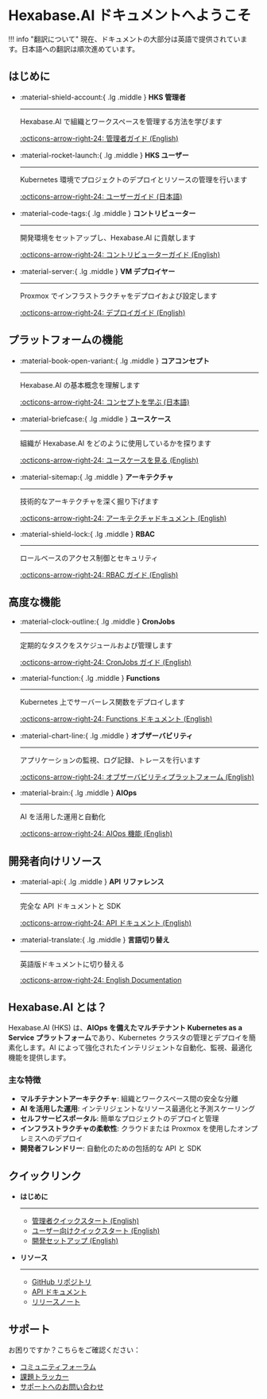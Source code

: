 # Hexabase.AI ドキュメントへようこそ

!!! info "翻訳について"
    現在、ドキュメントの大部分は英語で提供されています。日本語への翻訳は順次進めています。

## はじめに

<div class="grid cards" markdown>

- :material-shield-account:{ .lg .middle } **HKS 管理者**

  ***

  Hexabase.AI で組織とワークスペースを管理する方法を学びます

  [:octicons-arrow-right-24: 管理者ガイド (English)](../rbac/index.md)

- :material-rocket-launch:{ .lg .middle } **HKS ユーザー**

  ***

  Kubernetes 環境でプロジェクトのデプロイとリソースの管理を行います

  [:octicons-arrow-right-24: ユーザーガイド (日本語)](concept/index.md)

- :material-code-tags:{ .lg .middle } **コントリビューター**

  ***

  開発環境をセットアップし、Hexabase.AI に貢献します

  [:octicons-arrow-right-24: コントリビューターガイド (English)](../architecture/index.md)

- :material-server:{ .lg .middle } **VM デプロイヤー**

  ***

  Proxmox でインフラストラクチャをデプロイおよび設定します

  [:octicons-arrow-right-24: デプロイガイド (English)](../nodes/index.md)

</div>

## プラットフォームの機能

<div class="grid cards" markdown>

- :material-book-open-variant:{ .lg .middle } **コアコンセプト**

  ***

  Hexabase.AI の基本概念を理解します

  [:octicons-arrow-right-24: コンセプトを学ぶ (日本語)](concept/index.md)

- :material-briefcase:{ .lg .middle } **ユースケース**

  ***

  組織が Hexabase.AI をどのように使用しているかを探ります

  [:octicons-arrow-right-24: ユースケースを見る (English)](../usecases/index.md)

- :material-sitemap:{ .lg .middle } **アーキテクチャ**

  ***

  技術的なアーキテクチャを深く掘り下げます

  [:octicons-arrow-right-24: アーキテクチャドキュメント (English)](../architecture/index.md)

- :material-shield-lock:{ .lg .middle } **RBAC**

  ***

  ロールベースのアクセス制御とセキュリティ

  [:octicons-arrow-right-24: RBAC ガイド (English)](../rbac/index.md)

</div>

## 高度な機能

<div class="grid cards" markdown>

- :material-clock-outline:{ .lg .middle } **CronJobs**

  ***

  定期的なタスクをスケジュールおよび管理します

  [:octicons-arrow-right-24: CronJobs ガイド (English)](../cronjobs/index.md)

- :material-function:{ .lg .middle } **Functions**

  ***

  Kubernetes 上でサーバーレス関数をデプロイします

  [:octicons-arrow-right-24: Functions ドキュメント (English)](../functions/index.md)

- :material-chart-line:{ .lg .middle } **オブザーバビリティ**

  ***

  アプリケーションの監視、ログ記録、トレースを行います

  [:octicons-arrow-right-24: オブザーバビリティプラットフォーム (English)](../observability/index.md)

- :material-brain:{ .lg .middle } **AIOps**

  ***

  AI を活用した運用と自動化

  [:octicons-arrow-right-24: AIOps 機能 (English)](../aiops/index.md)

</div>

## 開発者向けリソース

<div class="grid cards" markdown>

- :material-api:{ .lg .middle } **API リファレンス**

  ***

  完全な API ドキュメントと SDK

  [:octicons-arrow-right-24: API ドキュメント (English)](../api/index.md)

- :material-translate:{ .lg .middle } **言語切り替え**

  ***

  英語版ドキュメントに切り替える

  [:octicons-arrow-right-24: English Documentation](../index.md)

</div>

## Hexabase.AI とは？

Hexabase.AI (HKS) は、**AIOps を備えたマルチテナント Kubernetes as a Service プラットフォーム**であり、Kubernetes クラスタの管理とデプロイを簡素化します。AI によって強化されたインテリジェントな自動化、監視、最適化機能を提供します。

### 主な特徴

- **マルチテナントアーキテクチャ**: 組織とワークスペース間の安全な分離
- **AI を活用した運用**: インテリジェントなリソース最適化と予測スケーリング
- **セルフサービスポータル**: 簡単なプロジェクトのデプロイと管理
- **インフラストラクチャの柔軟性**: クラウドまたは Proxmox を使用したオンプレミスへのデプロイ
- **開発者フレンドリー**: 自動化のための包括的な API と SDK

## クイックリンク

<div class="grid cards" markdown>

- **はじめに**

  ***

  - [管理者クイックスタート (English)](../rbac/index.md)
  - [ユーザー向けクイックスタート (English)](../concept/overview.md)
  - [開発セットアップ (English)](../architecture/index.md)

- **リソース**

  ***

  - [GitHub リポジトリ](https://github.com/KoribanDev/hexabase-ai)
  - [API ドキュメント](https://api.hexabase.ai)
  - [リリースノート](https://github.com/KoribanDev/hexabase-ai/releases)

</div>

## サポート

お困りですか？こちらをご確認ください：

- [コミュニティフォーラム](https://community.hexabase.ai)
- [課題トラッカー](https://github.com/KoribanDev/hexabase-ai/issues)
- [サポートへのお問い合わせ](mailto:support@hexabase.ai)
